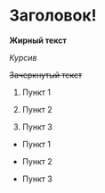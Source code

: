 # Заголовок!

**Жирный текст**

*Курсив*

 ~~Зачеркнутый текст~~

 1. Пункт 1

2. Пункт 2

3. Пункт 3

* Пункт 1

* Пункт 2

* Пункт 3